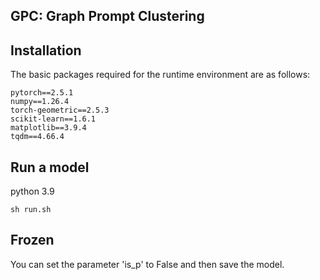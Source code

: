 ## GPC: Graph Prompt Clustering

## Installation

The basic packages required for the runtime environment are as follows:
```
pytorch==2.5.1
numpy==1.26.4
torch-geometric==2.5.3
scikit-learn==1.6.1
matplotlib==3.9.4
tqdm==4.66.4
```

## Run a model

python 3.9
```
sh run.sh
```

## Frozen

You can set the parameter 'is_p' to False and then save the model.

